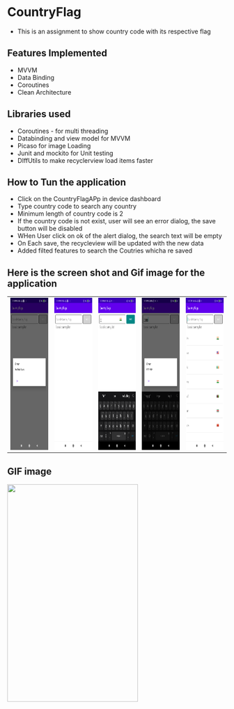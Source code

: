 # CountryFlag
- This is an assignment to show country code with its respective flag

## Features Implemented
- MVVM
- Data Binding
- Coroutines
- Clean Architecture

## Libraries used
- Coroutines - for multi threading
- Databinding and view model for MVVM
- Picaso for image Loading
- Junit and mockito for Unit testing
- DIffUtils to make recyclerview load items faster


## How to Tun the application
- Click on the CountryFlagAPp in device dashboard
- Type country code to search any country
- Minimum length of country code is 2
- If the country code is not exist, user will see an error dialog, the save button will be disabled
- WHen User click on ok of the alert dialog, the search text will be empty
- On Each save, the recycleview will be updated with the new data
- Added filted features to search the Coutries whicha re saved


## Here is the screen shot and Gif image for the application
<table>
<tr>
<td>
  <img src="https://github.com/spdobest/CountryFlag/blob/main/app/images/ss1.png" width="200" height="350" />
 </td>
<td>
 <img src="https://github.com/spdobest/CountryFlag/blob/main/app/images/ss2.png" width="200" height="350"/> 
</td>
  <td>
  <img src="https://github.com/spdobest/CountryFlag/blob/main/app/images/ss3.png" width="200" height="350" />
 </td>
<td>
 <img src="https://github.com/spdobest/CountryFlag/blob/main/app/images/ss4.png" width="200" height="350"/> 
</td>
  <td>
  <img src="https://github.com/spdobest/CountryFlag/blob/main/app/images/ss5.png" width="200" height="350" />
 </td>
</tr>
</table> 

## GIF image
<img src="https://github.com/spdobest/CountryFlag/blob/main/app/images/gifImage.gif" width="300" height="500" />
